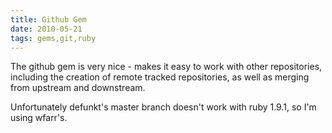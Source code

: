 ```yaml
---
title: Github Gem
date: 2010-05-21
tags: gems,git,ruby
---
```

The github gem is very nice - makes it easy to work with other repositories, including the creation of remote tracked repositories, as well as merging from upstream and downstream.

Unfortunately defunkt's master branch doesn't work with ruby 1.9.1, so I'm using wfarr's.

